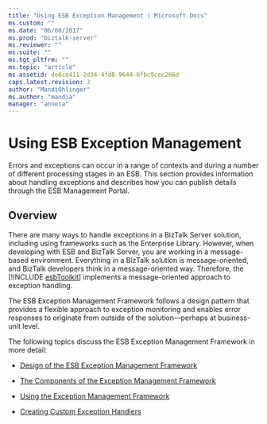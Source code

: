 ```yaml
---
title: "Using ESB Exception Management | Microsoft Docs"
ms.custom: ""
ms.date: "06/08/2017"
ms.prod: "biztalk-server"
ms.reviewer: ""
ms.suite: ""
ms.tgt_pltfrm: ""
ms.topic: "article"
ms.assetid: de6ce411-2d34-4fd8-9644-6fbc9cec266d
caps.latest.revision: 3
author: "MandiOhlinger"
ms.author: "mandia"
manager: "anneta"
---
```

# Using ESB Exception Management
Errors and exceptions can occur in a range of contexts and during a number of different processing stages in an ESB. This section provides information about handling exceptions and describes how you can publish details through the ESB Management Portal.  
  
## Overview  
 There are many ways to handle exceptions in a BizTalk Server solution, including using frameworks such as the Enterprise Library. However, when developing with ESB and BizTalk Server, you are working in a message-based environment. Everything in a BizTalk solution is message-oriented, and BizTalk developers think in a message-oriented way. Therefore, the [!INCLUDE [esbToolkit](../includes/esbtoolkit-md.md)] implements a message-oriented approach to exception handling.  
  
 The ESB Exception Management Framework follows a design pattern that provides a flexible approach to exception monitoring and enables error responses to originate from outside of the solution—perhaps at business-unit level.  
  
 The following topics discuss the ESB Exception Management Framework in more detail:  
  
-   [Design of the ESB Exception Management Framework](../esb-toolkit/design-of-the-esb-exception-management-framework.md)  
  
-   [The Components of the Exception Management Framework](../esb-toolkit/the-components-of-the-exception-management-framework.md)  
  
-   [Using the Exception Management Framework](../esb-toolkit/using-the-exception-management-framework.md)  
  
-   [Creating Custom Exception Handlers](../esb-toolkit/creating-custom-exception-handlers.md)